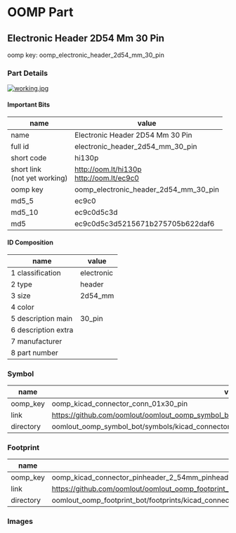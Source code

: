 # OOMP Part  
## Electronic Header 2D54 Mm 30 Pin  
  
oomp key: oomp_electronic_header_2d54_mm_30_pin  
  
### Part Details  
  
[![working.jpg](working_600.jpg)](working.jpg)  
  
#### Important Bits  
| name | value | 
| --- | --- | 
| name | Electronic Header 2D54 Mm 30 Pin | 
| full id | electronic_header_2d54_mm_30_pin | 
| short code | hi130p | 
| short link<br>(not yet working) | http://oom.lt/hi130p<br>http://oom.lt/ec9c0 | 
| oomp key | oomp_electronic_header_2d54_mm_30_pin | 
| md5_5 | ec9c0 | 
| md5_10 | ec9c0d5c3d | 
| md5 | ec9c0d5c3d5215671b275705b622daf6 | 
#### ID Composition  
| name | value | 
| --- | --- | 
| 1 classification | electronic | 
| 2 type | header | 
| 3 size | 2d54_mm | 
| 4 color |  | 
| 5 description main | 30_pin | 
| 6 description extra |  | 
| 7 manufacturer |  | 
| 8 part number |  | 
### Symbol  
| name | value | 
| --- | --- | 
| oomp_key | oomp_kicad_connector_conn_01x30_pin | 
| link | https://github.com/oomlout/oomlout_oomp_symbol_bot/tree/main/symbols/kicad_connector_conn_01x30_pin | 
| directory | oomlout_oomp_symbol_bot/symbols/kicad_connector_conn_01x30_pin//working/working.kicad_sym | 
### Footprint  
| name | value | 
| --- | --- | 
| oomp_key | oomp_kicad_connector_pinheader_2_54mm_pinheader_1x30_p2_54mm_vertical | 
| link | https://github.com/oomlout/oomlout_oomp_footprint_bot/tree/main/foootprntss/kicad_connector_pinheader_2_54mm_pinheader_1x30_p2_54mm_vertical | 
| directory | oomlout_oomp_footprint_bot/footprints/kicad_connector_pinheader_2_54mm_pinheader_1x30_p2_54mm_vertical//working/working.kicad_mod | 
### Images  
